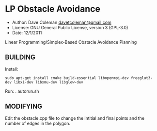 LP Obstacle Avoidance
==========
* Author:  Dave Coleman <davetcoleman@gmail.com>
* License: GNU General Public License, version 3 (GPL-3.0)
* Date: 12/1/2011

Linear Programming/Simplex-Based Obstacle Avoidance Planning

BUILDING
---------

Install:

	sudo apt-get install cmake build-essential libopenmpi-dev freeglut3-dev libxi-dev libxmu-dev libglew-dev

Run:
	. autorun.sh


MODIFYING
--------

Edit the obstacle.cpp file to change the intitial and final points and the number of edges in the polygon.